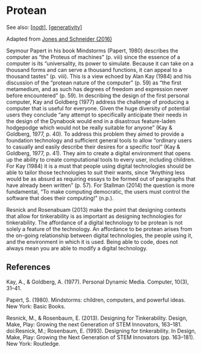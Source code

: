 <!--
 Copyright (C) 2023 David Jones
 
 This file is part of memex.
 
 memex is free software: you can redistribute it and/or modify
 it under the terms of the GNU General Public License as published by
 the Free Software Foundation, either version 3 of the License, or
 (at your option) any later version.
 
 memex is distributed in the hope that it will be useful,
 but WITHOUT ANY WARRANTY; without even the implied warranty of
 MERCHANTABILITY or FITNESS FOR A PARTICULAR PURPOSE.  See the
 GNU General Public License for more details.
 
 You should have received a copy of the GNU General Public License
 along with memex.  If not, see <http://www.gnu.org/licenses/>.
-->

# Protean

See also: [[nodt]], [[generativity]]

Adapted from [Jones and Schneider (2016)](https://djon.es/blog/2016/02/02/what-if-our-digital-technologies-were-protean-implications-for-computational-thinking-learning-and-teaching/)

Seymour Papert in his book Mindstorms (Papert, 1980) describes the computer as “the Proteus of machines” (p. viii) since the essence of a computer is its “universality, its power to simulate. Because it can take on a thousand forms and can serve a thousand functions, it can appeal to a thousand tastes” (p. viii). This is a view echoed by Alan Kay (1984) and his discussion of the “protean nature of the computer” (p. 59) as “the first metamedium, and as such has degrees of freedom and expression never before encountered” (p. 59). In describing the design of the first personal computer, Kay and Goldberg (1977) address the challenge of producing a computer that is useful for everyone. Given the huge diversity of potential users they conclude “any attempt to specifically anticipate their needs in the design of the Dynabook would end in a disastrous feature-laden hodgepodge which would not be really suitable for anyone” (Kay & Goldberg, 1977, p. 40). To address this problem they aimed to provide a foundation technology and sufficient general tools to allow “ordinary users to casually and easily describe their desires for a specific tool” (Kay & Goldberg, 1977, p. 41). They aim to create a digital environment that opens up the ability to create computational tools to every user, including children. For Kay (1984) it is a must that people using digital technologies should be able to tailor those technologies to suit their wants, since “Anything less would be as absurd as requiring essays to be formed out of paragraphs that have already been written” (p. 57). For Stallman (2014) the question is more fundamental, “To make computing democratic, the users must control the software that does their computing!” (n.p.).

Resnick and Rosenabuam (2013) make the point that designing contexts that allow for tinkerability is as important as designing technologies for tinkerability. The affordance of a digital technology to be protean is not solely a feature of the technology. An affordance to be protean arises from the on-going relationship between digital technologies, the people using it, and the environment in which it is used. Being able to code, does not always mean you are able to modify a digital technology.

## References

Kay, A., & Goldberg, A. (1977). Personal Dynamic Media. Computer, 10(3), 31–41.

Papert, S. (1980). Mindstorms: children, computers, and powerful ideas. New York: Basic Books.

Resnick, M., & Rosenbaum, E. (2013). Designing for Tinkerability. Design, Make, Play: Growing the next Generation of STEM Innovators, 163–181. doi:Resnick, M.; Rosenbaum, E. (1993). Designing for tinkerability. In Design, Make, Play: Growing the Next Generation of STEM Innovators (pp. 163–181). New York: Routledge.




[//begin]: # "Autogenerated link references for markdown compatibility"
[nodt]: ../nodt/nodt "Nature of Digital Technology"
[generativity]: ../nodt/generativity "Generativity"
[//end]: # "Autogenerated link references"